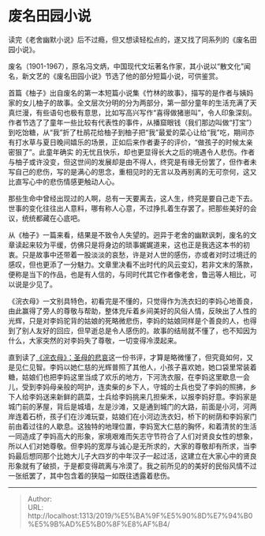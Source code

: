 # 废名田园小说


读完《老舍幽默小说》后不过瘾，但又想读轻松点的，遂又找了同系列的《废名田园小说》。

废名（1901-1967），原名冯文炳，中国现代文坛著名作家，其小说以“散文化”闻名，新文艺的《废名田园小说》节选了他的部分短篇小说，可供鉴赏。

首篇《柚子》出自废名的第一本短篇小说集《竹林的故事》，描写的是作者与姨妈家的女儿柚子的故事。全文层次分明的分为两部分，第一部分童年的生活充满了天真烂漫，有些语句也极有意思，比如写高兴写作“喜得做猪崽叫”，令人印象深刻。作者节选了了童年一些比较有代表性的事件，从播窟眼钱（我们那边叫做“打宝”）到吃饴糖，从“我”折了杜鹃花给柚子到柚子把“我”最爱的菜心让给“我”吃，期间亦有打水草与夏日晚间嬉乐的场景，正如后来作者妻子的评价，“做孩子的时候太亲密狠了”。此童年确实 的无忧且快乐，却也更显得长大之后的境遇令人悲伤。作者与柚子或许没变，但这世间的发展却是由不得人，终究是有缘无份罢了，但作者未写自己的悲伤，写的是满心的思念，重相见时的无言以及再别离的无可奈何，这又比直写心中的悲伤情感更触动人心。

那些生命中曾经出现过的人啊，总有一天要离去，这人生，终究是要自己走下去。世事的变化往往出人意料，哪有称人心意，不过挣扎着生存罢了。把那些美好的会议，统统都藏在心底吧。

从《柚子》一篇来看，结果是不致令人失望的。迥异于老舍的幽默讽刺，废名的文章读起来较为平缓，仿佛只是将身边的琐事娓娓道来，这也正是我选这本书的初衷。只是故事中还带着一股淡淡的哀愁，许是对人世的感伤，亦或者对时过境迁的感叹，但也更添了一分魅力。文章里决看不出时代的风云变幻，若非文末的落款，便称是当下的作品，也是有人信的，与同时代其它作者像老舍，鲁迅等人相比，可以说是少见了。

《浣衣母》一文别具特色，初看完是不懂的，只觉得作为洗衣妇的李妈心地善良，由此赢得了旁人的尊敬与帮助，整体充斥着乡间美好的风俗人情，反映出了人性的光辉，只是对李妈驼背的姑娘的死略微悲伤，李妈的姑娘同样是个善良的人，也得到了别人友好的回应，但早逝总是令人感伤的。故事的结局就不懂了，也不知因为什么，大家突然的对李妈失了尊敬，一切变得冷漠起来。

直到读了[《浣衣母》：圣母的悲哀](https://wenku.baidu.com/view/6c2f556d561252d380eb6ecb.html)这一份书评，才算是略微懂了，但究竟如何，又是见仁见智。李妈以她仁慈的光辉普照了其他人，小孩子喜欢她，她口袋里常装着糖，姑娘们也把李妈这里当成了欢乐的地方，下河洗衣服，在李妈这里歇息一会儿，受到李妈母亲般的呵护，连卖柴的乡下人，守城的士兵也受了李妈的照拂，乡下人给李妈送来新鲜的蔬菜，士兵给李妈挑来几担柴禾，以报李妈好意。李妈家是城门前的茅屋，背后是城墙，左是沙滩，又是通到城门的大路，前面是小河，河两岸连着石桥，孩子们在沙滩玩耍，姑娘们在小河边洗衣妇，桥下的树荫和李妈家门前由着过往的人歇息。这独特的地理位置，李妈宽大仁慈的胸怀，和着清贫的生活一同造成了李妈高大的形象，家境艰难而矢志守节符合了人们对贤良女性的想象，所以人们对她尊敬。但李妈的宽厚与诚心是无所求的，大家的尊敬却有所求，当李妈最后想同那个比她大儿子大四岁的中年汉子一起过活，这建立在大家心中的贤良形象就有了破损，于是都变得疏离与冷漠了。我之前所见的的美好的民俗风情不过一张纸罢了，其中包含着的狭隘一如既往透露着悲伤。


---

> Author:   
> URL: http://localhost:1313/2019/%E5%BA%9F%E5%90%8D%E7%94%B0%E5%9B%AD%E5%B0%8F%E8%AF%B4/  

